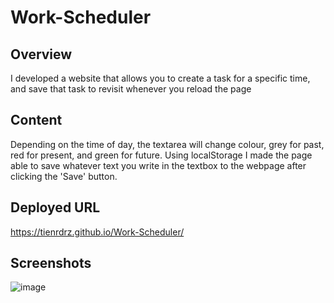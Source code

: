 # Work-Scheduler

## Overview

I developed a website that allows you to create a task for a specific time, and save that task to revisit whenever you reload the page

## Content

Depending on the time of day, the textarea will change colour, grey for past, red for present, and green for future. Using localStorage I made the page able to save whatever text you write in the textbox to the webpage after clicking the 'Save' button.

## Deployed URL

https://tienrdrz.github.io/Work-Scheduler/

## Screenshots

![image](https://user-images.githubusercontent.com/100370557/172746628-59e81b53-4260-4df6-835a-60152d3a60dc.png)
